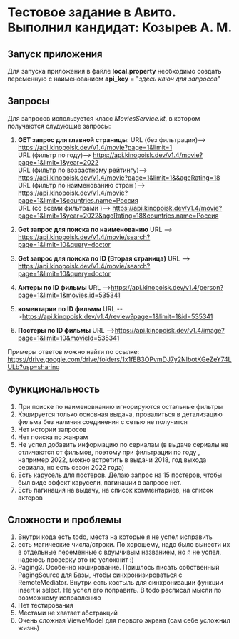 # Тестовое задание в Авито. Выполнил кандидат: Козырев А. М.


## Запуск приложения
Для запуска приложения в файле **local.property** необходимо создать переменную с наименованием 
**api_key** = "*здесь ключ для запросов*"

## Запросы
Для запросов используется класс *MoviesService.kt*, в котором получаются слудующие запросы: 
1. **GET запрос для главной страницы**: 
   URL (без фильтрации)--> https://api.kinopoisk.dev/v1.4/movie?page=1&limit=1  
   URL (фильтр по году)--> https://api.kinopoisk.dev/v1.4/movie?page=1&limit=1&year=2022  
   URL (фильтр по возрастному рейтингу)--> https://api.kinopoisk.dev/v1.4/movie?page=1&limit=1&&ageRating=18  
   URL (фильтр по наименованию стран )--> https://api.kinopoisk.dev/v1.4/movie?page=1&limit=1&countries.name=Россия  
   URL (со всеми фильтрами )--> https://api.kinopoisk.dev/v1.4/movie?page=1&limit=1&year=2022&ageRating=18&countries.name=Россия   

2. **Get запрос для поиска по наименованию** 
   URL --> https://api.kinopoisk.dev/v1.4/movie/search?page=1&limit=10&query=doctor

3. **Get запрос для поиска по ID (Вторая страница)** 
   URL --> https://api.kinopoisk.dev/v1.4/movie/search?page=1&limit=10&query=doctor

4. **Актеры по ID фильмы**
   URL -->https://api.kinopoisk.dev/v1.4/person?page=1&limit=1&movies.id=535341
   
5. **коментарии по ID фильмы**
   URL -->https://api.kinopoisk.dev/v1.4/review?page=1&limit=1&id=535341
   
6. **Постеры по ID фильмы**
   URL -->https://api.kinopoisk.dev/v1.4/image?page=1&limit=10&movieId=535341
   
Примеры ответов можно найти по ссылке: https://drive.google.com/drive/folders/1x1fEB3OPvmDJ7y2NIbotKGeZeY74LULb?usp=sharing


## Функциональность
1. При поиске по наименовнанию игнорируются остальные фильтры
2. Кэшируется только основная выдача, провалиться в детализацию фильма без наличия соединения с сетью не получится
3. Нет истории запросов
4. Нет поиска по жанрам
5. Не успел добавить информацию по сериалам (в выдаче сериалы не отличаются от фильмов, поэтому при фильтрации по году , например 2022, можно встретить в выдачи 2018, год выхода сериала, но есть сезон 2022 года)
6. Есть карусель для постеров. Делаю запрос на 15 постеров, чтобы был виде эффект карусели, пагинации в запросе нет.
7. Есть пагинация на выдачу, на список комментариев, на список актеров

## Сложности и проблемы
1. Внутри кода есть todo, места на которые я не успел исправить
2. есть магические числа/строки. По хорошему, надо было вынести их в отдельные переменные с вдумчивым названием, но я не успел, надеюсь проверку это не усложнит :)
3. Paging3. Особенно кэширование. Пришлось писать собственный PagingSource для Базы, чтобы синхронизироваться с RemoteMediator. Внутри есть костыль для синхронизации функции insert и select. Не успел его поправить. В todo расписал мысли по возможному исправлению
4. Нет тестирования
5. Местами не хватает абстракций
6. Очень сложная VieweModel для первого экрана (сам себе усложнил жизнь)

